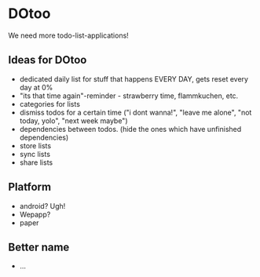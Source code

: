 # DOtoo
We need more todo-list-applications!


## Ideas for DOtoo

+ dedicated daily list for stuff that happens EVERY DAY, gets reset every day at 0%
+ "its that time again"-reminder - strawberry time, flammkuchen, etc.
+ categories for lists
+ dismiss todos for a certain time ("i dont wanna!", "leave me alone", "not today, yolo", "next week maybe")
+ dependencies between todos. (hide the ones which have unfinished dependencies)
+ store lists
+ sync lists
+ share lists


## Platform

+ android? Ugh!
+ Wepapp?
+ paper

## Better name

+ ...
